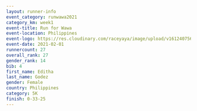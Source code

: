 ```yaml
--- 
layout: runner-info 
event_category: runwawa2021 
category_km: week1 
event-title: Run for Wawa 
event-location: Philippines 
event-logo: https://res.cloudinary.com/raceyaya/image/upload/v1612407562/logo/2021/i-ran-wawa-logo_syijlo.jpg 
event-date: 2021-02-01 
runnercount: 27
overall_rank: 27
gender_rank: 14
bib: 4
first_name: Editha
last_name: Godez
gender: Female
country: Philippines
category: 5K
finish: 0-33-25
--- 
```

